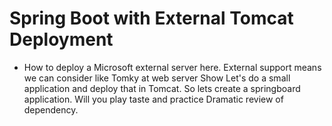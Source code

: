 # Spring Boot with External Tomcat Deployment

* How to deploy a Microsoft external server here. External support means we can consider like Tomky at web server Show Let's do a small application and deploy that in Tomcat. So lets create a springboard application. Will you play taste and practice
Dramatic review of dependency. 
